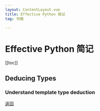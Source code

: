 ```yaml
---
layout: ContentLayout.vue
title: Effective Python 简记
tag: 书摘

---
```


# Effective Python 简记

[[toc]]

## Deducing Types

### Understand template type deduction



[返回](/zh/blogs/)
 
 <Comment lang="zh-CN"/> 
 